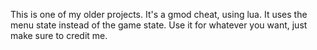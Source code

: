 This is one of my older projects.
It's a gmod cheat, using lua.
It uses the menu state instead of the game state.
Use it for whatever you want, just make sure to credit me.
